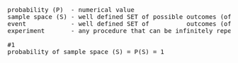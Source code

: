 <pre>
probability (P)  - numerical value
sample space (S) - well defined SET of possible outcomes (of an experiment)
event            - well defined SET of          outcomes (of an experiment) with a probability
experiment       - any procedure that can be infinitely repeated, has a sample space

#1
probability of sample space (S) = P(S) = 1




</pre>
